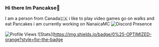 ### Hi there Im Pancakse👋
I am a person from Canada🇨🇦
i like to play video games go on walks and eat Pancakes
i am currently working on NanaicaMC
![Discord Presence](./header.png)
<br></br>
![Profile Views](https://komarev.com/ghpvc/?username=pancakse&color=blue&style=for-the-badge)
![Stats](https://img.shields.io/badge/0%25-OPTIMIZED-orange?style=for-the-badge
